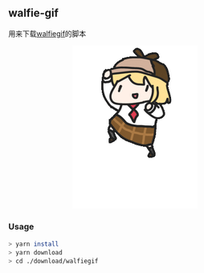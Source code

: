 ## walfie-gif

用来下载[walfiegif](https://walfiegif.wordpress.com/)的脚本

<p align="center">
  <img width="250" src="./ground pound.gif" alt="ground pound" />
</p>

### Usage

```bash
> yarn install
> yarn download
> cd ./download/walfiegif
```
